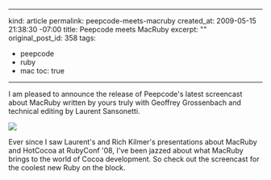 ----- 
kind: article
permalink: peepcode-meets-macruby
created_at: 2009-05-15 21:38:30 -07:00
title: Peepcode meets MacRuby
excerpt: ""
original_post_id: 358
tags: 
- peepcode
- ruby
- mac
toc: true
-----
I am pleased to announce the release of Peepcode's latest screencast about MacRuby written by yours truly with Geoffrey Grossenbach and technical editing by Laurent Sansonetti. 

<a href="http://peepcode.com/products/meet-macruby" target="_new">![](https://peepcode.com/system/uploads/2009/macruby-title.png)</a>

Ever since I saw Laurent's and Rich Kilmer's presentations about MacRuby and HotCocoa at RubyConf '08, I've been jazzed about what MacRuby brings to the world of Cocoa development. So check out the screencast for the coolest new Ruby on the block.
